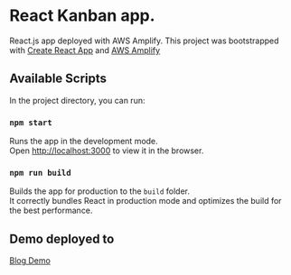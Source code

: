 # React Kanban app.

React.js app deployed with AWS Amplify.
This project was bootstrapped with [Create React App](https://github.com/facebook/create-react-app) and [AWS Amplify](https://aws.amazon.com/amplify/)

## Available Scripts

In the project directory, you can run:

### `npm start`

Runs the app in the development mode.\
Open [http://localhost:3000](http://localhost:3000) to view it in the browser.

### `npm run build`

Builds the app for production to the `build` folder.\
It correctly bundles React in production mode and optimizes the build for the best performance.

## Demo deployed to

[Blog Demo](https://dev.d1kpln28f2wvk1.amplifyapp.com/)